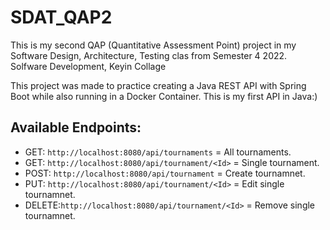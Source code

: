 # SDAT_QAP2
This is my second QAP (Quantitative Assessment Point) project in my Software Design, Architecture, Testing clas from Semester 4 2022. 
Solfware Development, Keyin Collage

This project was made to practice creating a Java REST API with Spring Boot while also running in a Docker Container. This is my first API in Java:)

## Available Endpoints:
- GET: `http://localhost:8080/api/tournaments` = All tournaments.
- GET: `http://localhost:8080/api/tournament/<Id>` = Single tournament.
- POST: `http://localhost:8080/api/tournament` = Create tournamnet.
- PUT: `http://localhost:8080/api/tournament/<Id>` = Edit single tournamnet.
- DELETE:`http://localhost:8080/api/tournament/<Id>` = Remove single tournamnet.
